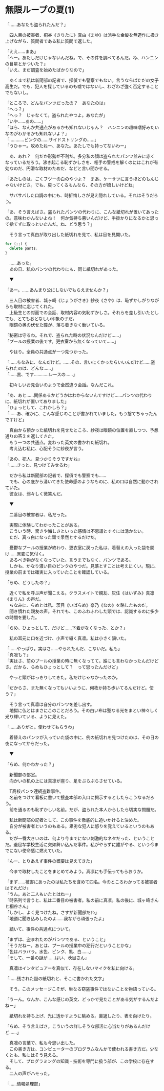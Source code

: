 # 無限ループの夏(1)

「……あなたも盗られたんだ？」

　四人目の被害者、桐谷《きりたに》真由《まゆ》は派手な金髪を無造作に掻き上げながら、質問者である私に質問で返した。

「ええ……まあ」  
「へー。あたしだけじゃないんだね。で、その件を調べてるんだ。ね、ハンニンの目星とかついた？」  
「いえ、まだ調査を始めたばかりなので」

　あくまで私は新聞部の記者で、探偵でも警察でもない。言うならばただの女子高生だ。でも、犯人を探しているのも嘘ではないし、わざわざ強く否定することでもないし。

「ところで、どんなパンツだったの？　あなたのは」  
「へっ？」  
「へっ？　じゃなくて。盗られたやつよ。あなたが」  
「いや……あの……」  
「ほら、なんか共通点があるかも知れないじゃん？　ハンニンの趣味嗜好みたいなのがわかるかも知れないよ？」  
「…………ピンクの……サイドストリングの……」  
「うひゃー。攻めたねー、あなた。あたしでも持ってないわー」

　あ、あれ？　何だか形勢が不利だ。多分私の顔は盗られたパンツ並みに赤くなっているだろう。沸き起こる恥ずかしさを、相手の警戒を解くのにはこれが有効なのだ、円滑な取材のためだ、などと言い聞かせる。

「あたしのは、ごくフツーの白のやつよ？　まあ、ケーサツに言うほどのもんじゃないけどさ。でも、戻ってくるもんなら、その方が嬉しいけどね」

　サバサバした口調の中にも、時折悔しさが見え隠れしている。それはそうだろう。

「あ、そう言えばさ。盗られたパンツの代わりに、こんな紙切れが置いてあったの。意味わかんないよね！　何か気持ち悪いんだけど、手掛かりになるかと思って捨てずに取っといたんだ。ね、どう思う？」

　そう言って真由が取り出した紙切れを見て、私は目を見開いた。

```js
for (;;) {
  delete pants;
}
```

　……あった。  
　あの日、私のパンツの代わりにも、同じ紙切れがあった。

　▼

「あー。……あんまり公にしないでもらえませんか？」

　三人目の被害者、城ヶ崎《じょうがさき》紗夜《さや》は、恥ずかしがりながらも取材に応じてくれた。  
　上級生との対面での会話、取材内容の気恥ずかしさ。それらを差し引いたとしても、とてもおとなしい印象の子だ。  
　眼鏡の奥の伏せた瞳が、落ち着きなく動いている。

「秘密は守るわ。それで、盗られた時の状況なんだけど……」  
「プールの授業の後です。更衣室から無くなっていて……」

　やはり。全員の共通点が一つ見つかった。

「……ちなみに、なんだけど。……その、言いにくかったらいいんだけど……盗られたのは、どんな……」  
「……黒、です…………レースの……」

　初々しいお見合いのようで全然違う会話。なんだこれ。

「あ、あと……関係あるかどうかはわからないんですけど……パンツの代わりに、紙切れが置いてありました」  
「ひょっとして、これかしら？」  
「……あ、確かに、こんな感じのことが書かれていました。もう捨てちゃったんですけど」

　真由から預かった紙切れを見せたところ、紗夜は眼鏡の位置を直しつつ、予想通りの答えを返してきた。  
　もう一つの共通点。変わった英文の書かれた紙切れ。  
　考え込む私に、心配そうに紗夜が言う。

「あの、犯人、見つかりそうですかね」  
「……きっと、見つけてみせるわ」

　だから私は新聞部の記者で、探偵でも警察でも……  
　でも、心の底から湧いてきた使命感のようなものに、私の口は自然に動かされていた。  
　彼女は、弱々しく微笑んだ。

　▼

　二番目の被害者は、私だった。

　実際に体験してわかったことがある。  
　こういう時、驚きや悔しさといった感情は不思議とすぐには湧かない。  
　ただ、真っ白になった頭で呆然とするだけだ。

　憂鬱なプールの授業が終わり、更衣室に戻った私は、着替えの入った袋を開け……異変に気付く。  
　あるべき物がなくなっていた。言うまでもなく、パンツである。  
　しかも、かなり濃い目のピンクのやつだ。見落とすことは考えにくい。現に、授業の前までは確実に入っていたことを確認している。

「らめ、どうしたの？」

　近くで私を呼ぶ声が聞こえる。クラスメイトで親友、灰住《はいずみ》真凛《まりん》の声だ。  
　ちなみに、らめとは私、茨目《いばらめ》奈乃《なの》を略したものだ。  
　聞き慣れた親友の声。それでも、このふわふわした頭では、認識するのに多少の時間を要した。

「らめ、ひょっとして、だけど……下着がなくなった、とか？」

　私の耳元に口を近づけ、小声で囁く真凛。私は小さく頷いた。

「……やっぱり。実はさ……やられたんだ、こないだ。私も」  
「真凛も？」  
「実はさ、前のプールの授業の時に無くなってて。誰にも言わなかったんだけどさ。だから、らめもひょっとして？　って思ったんだけど」

　やっと頭がはっきりしてきた。私だけじゃなかったのか。

「だからさ、また無くなってもいいように、何枚か持ち歩いてるんだけど。使う？」

　そう言って真凛は自分のパンツを差し出す。  
　地獄に仏とはまさにこのことだろう。その白い布は聖なる光をまとい神々しく光り輝いている、ように見えた。

「……ありがと。使わせてもらうわ」

　着替えのパンツが入っていた袋の中に、例の紙切れを見つけたのは、その日の夜になってからだった。

　▼

「らめ、何かわかった？」

　新聞部の部室。  
　向かいの机の上には真凛が座り、足をぶらぶらさせている。

　T高校パンツ連続盗難事件。  
　名前をつけて看板に書いて捜査本部の入口に掲示するとしたらこうなるだろう。  
　前を通るのも恥ずかしい名前。だが、盗られた本人からしたら切実な問題だ。

　私は新聞部の記者として、この事件を徹底的に追いかけると決めた。  
　自分が被害者というのもある。卑劣な犯人に怒りを覚えているというのもある。  
　だが一番大きいのは、何より今までにない刺激的なネタだった、ということだ。退屈な学校生活に突如舞い込んだ事件。私がやらずに誰がやる、という今までにない使命感に燃えていた。

「んー、とりあえず事件の概要は見えてきた」

　今まで取材したことをまとめてみよう。真凛にも手伝ってもらおうか。

「まず……被害にあったのは私たちを含めて四名。今のところわかってる被害者はそれだけ」  
「うん。あと二人もいたとはねー」  
「時系列で言うと、私は二番目の被害者。私の前に真凛。私の後に、城ヶ崎さんと桐谷さん」  
「しかし、よく見つけたね。さすが新聞部だわ」  
「地道に聞き込みしたのよ……我ながら頑張ったよ」

　続いて、事件の共通点について。

「まずは、盗まれたのがパンツである、ということ」  
「そうだねー。あとは、プールの授業中の犯行だということかな」  
「色はバラバラ。水色、ピンク、黒、白……」  
「そして、一番の謎が……はい、茨目さん」

　真凛はインタビュアーを真似て、存在しないマイクを私に向ける。

「……残された謎の紙切れと、そこに書かれた文字」

　そう。このメッセージこそが、単なる窃盗事件ではないことを物語っている。

「うーん。なんか、こんな感じの英文、どっかで見たことがある気がするんだよねー」

　紙切れを持ち上げ、光に透かすように眺める。裏返したり、表を向けたり。

「らめ、そう言えばさ。こういうの詳しそうな部活に心当たりがあるんだけど……」

　真凛の言葉で、私も今思い出した。  
　この書き方は、コンピューターのプログラムなんかで使われる書き方だ。少なくとも、私にはそう見える。  
　そして、プログラミングの知識・技術を専門に扱う部が、この学校に存在する。  
　二人の声がハモった。

「……情報処理部」
